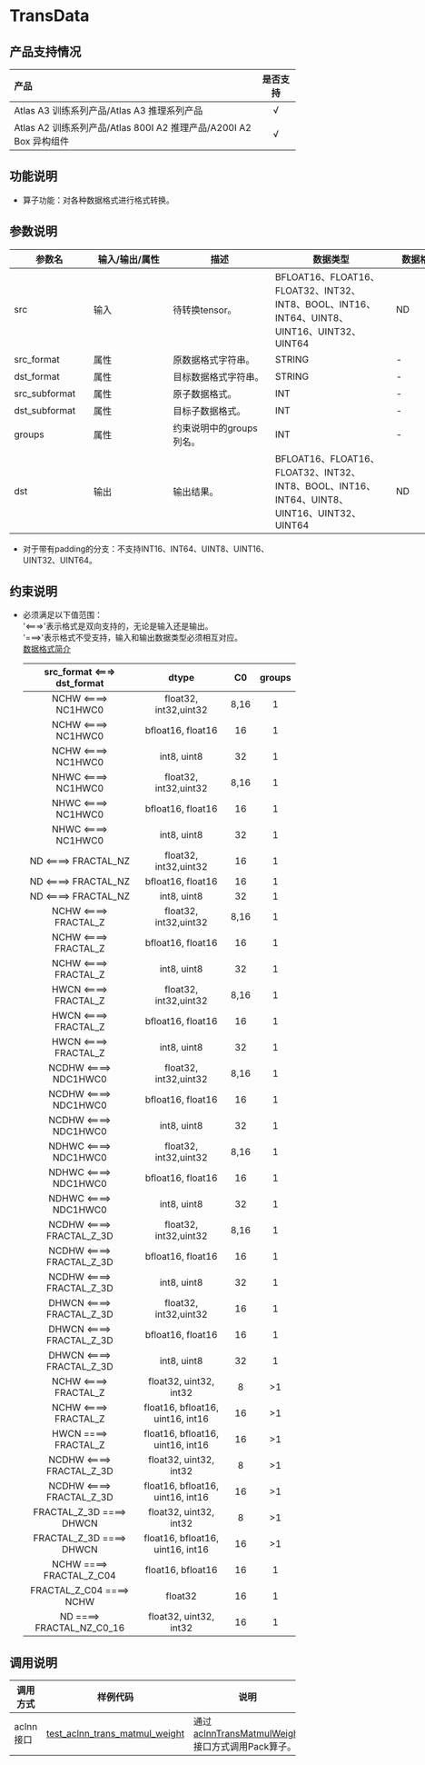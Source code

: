 # TransData
## 产品支持情况

| 产品                                                         | 是否支持 |
| :----------------------------------------------------------- | :------: |
| Atlas A3 训练系列产品/Atlas A3 推理系列产品     |    √     |
| Atlas A2 训练系列产品/Atlas 800I A2 推理产品/A200I A2 Box 异构组件 |    √     |

## 功能说明

- 算子功能：对各种数据格式进行格式转换。

## 参数说明

<table style="undefined;table-layout: fixed; width: 1005px"><colgroup>
  <col style="width: 140px">
  <col style="width: 140px">
  <col style="width: 180px">
  <col style="width: 213px">
  <col style="width: 100px">
  </colgroup>
  <thead>
    <tr>
      <th>参数名</th>
      <th>输入/输出/属性</th>
      <th>描述</th>
      <th>数据类型</th>
      <th>数据格式</th>
    </tr></thead>
  <tbody>
    <tr>
      <td>src</td>
      <td>输入</td>
      <td>待转换tensor。</td>
      <td>BFLOAT16、FLOAT16、FLOAT32、INT32、INT8、BOOL、INT16、INT64、UINT8、UINT16、UINT32、UINT64</td>
      <td>ND</td>
    </tr>
    <tr>
      <td>src_format</td>
      <td>属性</td>
      <td>原数据格式字符串。</td>
      <td>STRING</td>
      <td>-</td>
    </tr>
    <tr>
      <td>dst_format</td>
      <td>属性</td>
      <td>目标数据格式字符串。</td>
      <td>STRING</td>
      <td>-</td>
    </tr>
    <tr>
      <td>src_subformat</td>
      <td>属性</td>
      <td>原子数据格式。</td>
      <td>INT</td>
      <td>-</td>
    </tr>
    <tr>
      <td>dst_subformat</td>
      <td>属性</td>
      <td>目标子数据格式。</td>
      <td>INT</td>
      <td>-</td>
    </tr>
    <tr>
      <td>groups</td>
      <td>属性</td>
      <td>约束说明中的groups列名。</td>
      <td>INT</td>
      <td>-</td>
    </tr>
    <tr>
      <td>dst</td>
      <td>输出</td>
      <td>输出结果。</td>
      <td>BFLOAT16、FLOAT16、FLOAT32、INT32、INT8、BOOL、INT16、INT64、UINT8、UINT16、UINT32、UINT64</td>
      <td>ND</td>
    </tr>
  </tbody></table>

* 对于带有padding的分支：不支持INT16、INT64、UINT8、UINT16、UINT32、UINT64。

## 约束说明

* 必须满足以下值范围：  
'<===>'表示格式是双向支持的，无论是输入还是输出。  
'===>'表示格式不受支持，输入和输出数据类型必须相互对应。  
[数据格式简介](https://www.hiascend.com/document/detail/zh/canncommercial/82RC1/API/aolapi/context/common/%E6%95%B0%E6%8D%AE%E6%A0%BC%E5%BC%8F.md)  

  | src_format <===> dst_format | dtype                              | C0    | groups |  
  | :-------------------------: | :--------------------------------: |:-----:| :----: |  
  | NCHW <====> NC1HWC0         | float32, int32,uint32              | 8,16  | 1      |  
  | NCHW <====> NC1HWC0         | bfloat16, float16                  | 16    | 1      |  
  | NCHW <====> NC1HWC0         | int8, uint8                        | 32    | 1      |  
  | NHWC <====> NC1HWC0         | float32, int32,uint32              | 8,16  | 1      |  
  | NHWC <====> NC1HWC0         | bfloat16, float16                  | 16    | 1      |  
  | NHWC <====> NC1HWC0         | int8,  uint8                       | 32    | 1      |  
  | ND <====> FRACTAL_NZ        | float32, int32,uint32              | 16    | 1      |  
  | ND <====> FRACTAL_NZ        | bfloat16, float16                  | 16    | 1      |  
  | ND <====> FRACTAL_NZ        | int8, uint8                        | 32    | 1      |  
  | NCHW <====> FRACTAL_Z       | float32, int32,uint32              | 8,16  | 1      |  
  | NCHW <====> FRACTAL_Z       | bfloat16, float16                  | 16    | 1      |  
  | NCHW <====> FRACTAL_Z       | int8,  uint8                       | 32    | 1      |  
  | HWCN <====> FRACTAL_Z       | float32, int32,uint32              | 8,16  | 1      |  
  | HWCN <====> FRACTAL_Z       | bfloat16, float16                  | 16    | 1      |  
  | HWCN <====> FRACTAL_Z       | int8, uint8                        | 32    | 1      |  
  | NCDHW <====> NDC1HWC0       | float32, int32,uint32              | 8,16  | 1      |  
  | NCDHW <====> NDC1HWC0       | bfloat16, float16                  | 16    | 1      |  
  | NCDHW <====> NDC1HWC0       | int8, uint8                        | 32    | 1      |  
  | NDHWC <====> NDC1HWC0       | float32, int32,uint32              | 8,16  | 1      |  
  | NDHWC <====> NDC1HWC0       | bfloat16, float16                  | 16    | 1      |  
  | NDHWC <====> NDC1HWC0       | int8, uint8                        | 32    | 1      |  
  | NCDHW <====> FRACTAL_Z_3D   | float32, int32,uint32              | 8,16  | 1      |  
  | NCDHW <====> FRACTAL_Z_3D   | bfloat16, float16                  | 16    | 1      |  
  | NCDHW <====> FRACTAL_Z_3D   | int8, uint8                        | 32    | 1      |  
  | DHWCN <====> FRACTAL_Z_3D   | float32, int32,uint32              | 16    | 1      |  
  | DHWCN <====> FRACTAL_Z_3D   | bfloat16, float16                  | 16    | 1      |  
  | DHWCN <====> FRACTAL_Z_3D   | int8, uint8                        | 32    | 1      |  
  | NCHW <====> FRACTAL_Z       | float32, uint32, int32             | 8     | >1     |  
  | NCHW <====> FRACTAL_Z       | float16, bfloat16, uint16, int16   | 16    | >1     |  
  | HWCN ====> FRACTAL_Z        | float16, bfloat16, uint16, int16   | 16    | >1     |  
  | NCDHW <====> FRACTAL_Z_3D   | float32, uint32, int32             | 8     | >1     |  
  | NCDHW <====> FRACTAL_Z_3D   | float16, bfloat16, uint16, int16   | 16    | >1     |  
  | FRACTAL_Z_3D ====> DHWCN    | float32, uint32, int32             | 8     | >1     |  
  | FRACTAL_Z_3D ====> DHWCN    | float16, bfloat16, uint16, int16   | 16    | >1     |  
  | NCHW ====> FRACTAL_Z_C04    | float16, bfloat16                  | 16    | 1      |  
  | FRACTAL_Z_C04 ====> NCHW    | float32                            | 16    | 1      |  
  | ND ====> FRACTAL_NZ_C0_16   | float32, uint32, int32             | 16    | 1      |  


## 调用说明

| 调用方式  | 样例代码                                                     | 说明                                                         |
| --------- | ------------------------------------------------------------ | ------------------------------------------------------------ |
| aclnn接口 | [test_aclnn_trans_matmul_weight](examples/test_aclnn_trans_matmul_weight.cpp) | 通过[aclnnTransMatmulWeight](docs/aclnnTransMatmulWeight.md)接口方式调用Pack算子。 |

